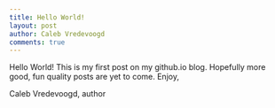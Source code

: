 ```yaml
---
title: Hello World!
layout: post
author: Caleb Vredevoogd
comments: true
---
```


Hello World! This is my first post on my github.io blog. Hopefully more good, fun quality posts are yet to come.
Enjoy,

Caleb Vredevoogd, author
